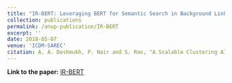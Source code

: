 ```yaml
---
title: "IR-BERT: Leveraging BERT for Semantic Search in Background Linking for News Articles"
collection: publications
permalink: /anup-publication/IR-BERT
excerpt: ''
date: 2018-05-07
venue: 'ICDM-SAREC'
citation: A. A. Deshmukh, P. Nair and S. Rao, "A Scalable Clustering Algorithm for Serendipity in Recommender Systems," 2018 IEEE International Conference on Data Mining Workshops (ICDMW), Singapore, Singapore, 2018, pp. 1279-1288.
---
```



**Link to the paper:** [IR-BERT](https://arxiv.org/abs/2007.12603)

<!-- ---
title: "IR BERT Leveraging BERT for Semantic Search in Background Linking for News Articles"
collection: publications
permalink: /anup-publication/IR-BERT:-Leveraging-BERT-for-Semantic-Search-in-Background-Linking-for-News-Articles
excerpt: ''
date: 2020-07-01
venue: 'ArXiv'
citation: 
---
 -->



